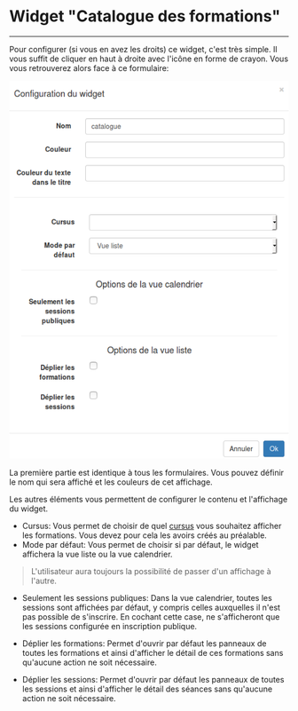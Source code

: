 # Widget "Catalogue des formations"

---

Pour configurer \(si vous en avez les droits\) ce widget, c'est très simple. Il vous suffit de cliquer en haut à droite avec l'icône en forme de crayon. Vous vous retrouverez alors face à ce formulaire:

![](images/CursusBundle/cursus-fig7.png)

La première partie est identique à tous les formulaires. Vous pouvez définir le nom qui sera affiché et les couleurs de cet affichage.

Les autres éléments vous permettent de configurer le contenu et l'affichage du widget.

* Cursus: Vous permet de choisir de quel [cursus](/fr/admin/create-cursus.md) vous souhaitez afficher les formations. Vous devez pour cela les avoirs créés au préalable. 
* Mode par défaut: Vous permet de choisir si par défaut, le widget affichera la vue liste ou la vue calendrier. 

> L'utilisateur aura toujours la possibilité de passer d'un affichage à l'autre.

* Seulement les sessions publiques: Dans la vue calendrier, toutes les sessions sont affichées par défaut, y compris celles auxquelles il n'est pas possible de s'inscrire. En cochant cette case, ne s'afficheront que les sessions configurée en inscription publique. 

* Déplier les formations: Permet d'ouvrir par défaut les panneaux de toutes les formations et ainsi d'afficher le détail de ces formations sans qu'aucune action ne soit nécessaire. 
* Déplier les sessions: Permet d'ouvrir par défaut les panneaux de toutes les sessions et ainsi d'afficher le détail des séances sans qu'aucune action ne soit nécessaire. 



